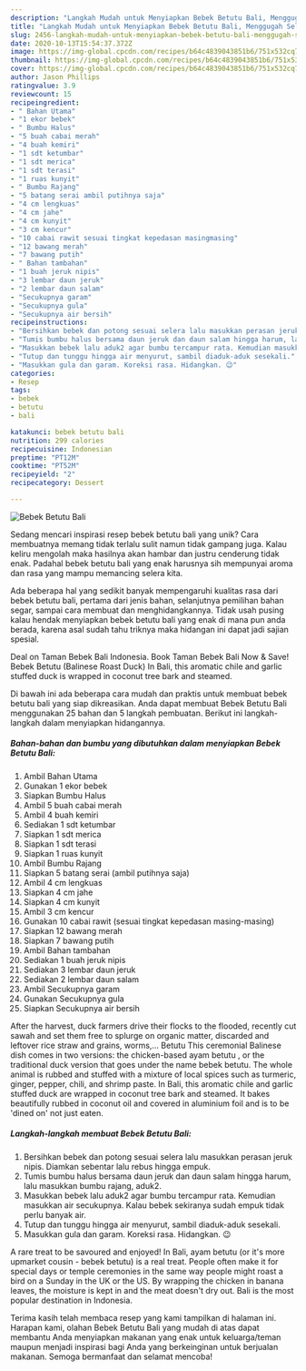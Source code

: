 ```yaml
---
description: "Langkah Mudah untuk Menyiapkan Bebek Betutu Bali, Menggugah Selera"
title: "Langkah Mudah untuk Menyiapkan Bebek Betutu Bali, Menggugah Selera"
slug: 2456-langkah-mudah-untuk-menyiapkan-bebek-betutu-bali-menggugah-selera
date: 2020-10-13T15:54:37.372Z
image: https://img-global.cpcdn.com/recipes/b64c4839043851b6/751x532cq70/bebek-betutu-bali-foto-resep-utama.jpg
thumbnail: https://img-global.cpcdn.com/recipes/b64c4839043851b6/751x532cq70/bebek-betutu-bali-foto-resep-utama.jpg
cover: https://img-global.cpcdn.com/recipes/b64c4839043851b6/751x532cq70/bebek-betutu-bali-foto-resep-utama.jpg
author: Jason Phillips
ratingvalue: 3.9
reviewcount: 15
recipeingredient:
- " Bahan Utama"
- "1 ekor bebek"
- " Bumbu Halus"
- "5 buah cabai merah"
- "4 buah kemiri"
- "1 sdt ketumbar"
- "1 sdt merica"
- "1 sdt terasi"
- "1 ruas kunyit"
- " Bumbu Rajang"
- "5 batang serai ambil putihnya saja"
- "4 cm lengkuas"
- "4 cm jahe"
- "4 cm kunyit"
- "3 cm kencur"
- "10 cabai rawit sesuai tingkat kepedasan masingmasing"
- "12 bawang merah"
- "7 bawang putih"
- " Bahan tambahan"
- "1 buah jeruk nipis"
- "3 lembar daun jeruk"
- "2 lembar daun salam"
- "Secukupnya garam"
- "Secukupnya gula"
- "Secukupnya air bersih"
recipeinstructions:
- "Bersihkan bebek dan potong sesuai selera lalu masukkan perasan jeruk nipis. Diamkan sebentar lalu rebus hingga empuk."
- "Tumis bumbu halus bersama daun jeruk dan daun salam hingga harum, lalu masukkan bumbu rajang, aduk2."
- "Masukkan bebek lalu aduk2 agar bumbu tercampur rata. Kemudian masukkan air secukupnya. Kalau bebek sekiranya sudah empuk tidak perlu banyak air."
- "Tutup dan tunggu hingga air menyurut, sambil diaduk-aduk sesekali."
- "Masukkan gula dan garam. Koreksi rasa. Hidangkan. 😉"
categories:
- Resep
tags:
- bebek
- betutu
- bali

katakunci: bebek betutu bali 
nutrition: 299 calories
recipecuisine: Indonesian
preptime: "PT12M"
cooktime: "PT52M"
recipeyield: "2"
recipecategory: Dessert

---
```



![Bebek Betutu Bali](https://img-global.cpcdn.com/recipes/b64c4839043851b6/751x532cq70/bebek-betutu-bali-foto-resep-utama.jpg)

Sedang mencari inspirasi resep bebek betutu bali yang unik? Cara membuatnya memang tidak terlalu sulit namun tidak gampang juga. Kalau keliru mengolah maka hasilnya akan hambar dan justru cenderung tidak enak. Padahal bebek betutu bali yang enak harusnya sih mempunyai aroma dan rasa yang mampu memancing selera kita.

Ada beberapa hal yang sedikit banyak mempengaruhi kualitas rasa dari bebek betutu bali, pertama dari jenis bahan, selanjutnya pemilihan bahan segar, sampai cara membuat dan menghidangkannya. Tidak usah pusing kalau hendak menyiapkan bebek betutu bali yang enak di mana pun anda berada, karena asal sudah tahu triknya maka hidangan ini dapat jadi sajian spesial.

Deal on Taman Bebek Bali Indonesia. Book Taman Bebek Bali Now &amp; Save! Bebek Betutu (Balinese Roast Duck) In Bali, this aromatic chile and garlic stuffed duck is wrapped in coconut tree bark and steamed.


Di bawah ini ada beberapa cara mudah dan praktis untuk membuat bebek betutu bali yang siap dikreasikan. Anda dapat membuat Bebek Betutu Bali menggunakan 25 bahan dan 5 langkah pembuatan. Berikut ini langkah-langkah dalam menyiapkan hidangannya.

<!--inarticleads1-->

##### Bahan-bahan dan bumbu yang dibutuhkan dalam menyiapkan Bebek Betutu Bali:

1. Ambil  Bahan Utama
1. Gunakan 1 ekor bebek
1. Siapkan  Bumbu Halus
1. Ambil 5 buah cabai merah
1. Ambil 4 buah kemiri
1. Sediakan 1 sdt ketumbar
1. Siapkan 1 sdt merica
1. Siapkan 1 sdt terasi
1. Siapkan 1 ruas kunyit
1. Ambil  Bumbu Rajang
1. Siapkan 5 batang serai (ambil putihnya saja)
1. Ambil 4 cm lengkuas
1. Siapkan 4 cm jahe
1. Siapkan 4 cm kunyit
1. Ambil 3 cm kencur
1. Gunakan 10 cabai rawit (sesuai tingkat kepedasan masing-masing)
1. Siapkan 12 bawang merah
1. Siapkan 7 bawang putih
1. Ambil  Bahan tambahan
1. Sediakan 1 buah jeruk nipis
1. Sediakan 3 lembar daun jeruk
1. Sediakan 2 lembar daun salam
1. Ambil Secukupnya garam
1. Gunakan Secukupnya gula
1. Siapkan Secukupnya air bersih


After the harvest, duck farmers drive their flocks to the flooded, recently cut sawah and set them free to splurge on organic matter, discarded and leftover rice straw and grains, worms,… Betutu This ceremonial Balinese dish comes in two versions: the chicken-based ayam betutu , or the traditional duck version that goes under the name bebek betutu. The whole animal is rubbed and stuffed with a mixture of local spices such as turmeric, ginger, pepper, chili, and shrimp paste. In Bali, this aromatic chile and garlic stuffed duck are wrapped in coconut tree bark and steamed. It bakes beautifully rubbed in coconut oil and covered in aluminium foil and is to be &#39;dined on&#39; not just eaten. 

<!--inarticleads2-->

##### Langkah-langkah membuat Bebek Betutu Bali:

1. Bersihkan bebek dan potong sesuai selera lalu masukkan perasan jeruk nipis. Diamkan sebentar lalu rebus hingga empuk.
1. Tumis bumbu halus bersama daun jeruk dan daun salam hingga harum, lalu masukkan bumbu rajang, aduk2.
1. Masukkan bebek lalu aduk2 agar bumbu tercampur rata. Kemudian masukkan air secukupnya. Kalau bebek sekiranya sudah empuk tidak perlu banyak air.
1. Tutup dan tunggu hingga air menyurut, sambil diaduk-aduk sesekali.
1. Masukkan gula dan garam. Koreksi rasa. Hidangkan. 😉


A rare treat to be savoured and enjoyed! In Bali, ayam betutu (or it&#39;s more upmarket cousin - bebek betutu) is a real treat. People often make it for special days or temple ceremonies in the same way people might roast a bird on a Sunday in the UK or the US. By wrapping the chicken in banana leaves, the moisture is kept in and the meat doesn&#39;t dry out. Bali is the most popular destination in Indonesia. 

Terima kasih telah membaca resep yang kami tampilkan di halaman ini. Harapan kami, olahan Bebek Betutu Bali yang mudah di atas dapat membantu Anda menyiapkan makanan yang enak untuk keluarga/teman maupun menjadi inspirasi bagi Anda yang berkeinginan untuk berjualan makanan. Semoga bermanfaat dan selamat mencoba!
